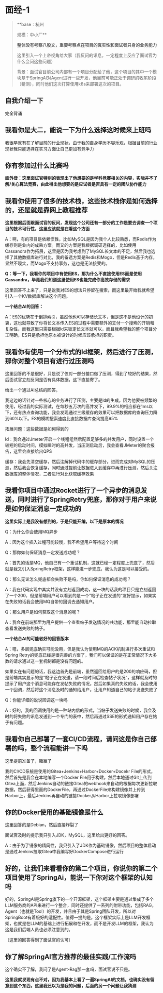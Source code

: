 
# 面经-1

>**base：杭州
>
>规模：中小厂**
>
>**整体没有考察八股文，重要考察点在项目的真实性和面试者只身的业务能力**
>
>这里引入一个上帝视角给大家（我反问的讯息，一定程度上反应了面试官为什么会问这些问题）
>
>背景：面试官目前公司内部有一个项目分配给了他，这个项目的其中一个模块基于SpringAI对Agent进行一些开发，他目前可能正处于调研的收尾阶段（猜测），同时他们这次打算使用k8s来部署这次的项目。
## 自我介绍一下

完全背诵

## 我看你是大二，能说一下为什么选择这时候来上班吗

我很早就有在了解目前的行业现状，由于我的自身学历不容乐观，根据目前的行业现状我只能选择在实习方面让自己更加有竞争力

## 你有参加过什么比赛吗

**画外音：这里面试官特别的表现出了他想要的是学科竞赛相关的内容，实际并不了解/关心算法竞赛，由此得出他想要的是应试者是否具有一定的团队协作能力**

## 我看你使用了很多的技术栈，这些技术栈你是如何选择的，还是就是靠网上教程推荐

**这里根据后面跟面试官的反问，发现这个公司还有一部分的工作是要去调查一个项目的技术可行性，这里应该就是在看这个方面**

A：啊，有的项目是依赖惯性，比如MySQL是因为我个人比较熟悉，而Redis作为缓存则是业内的成熟方案。而又的方案是我根据调研选择的，比如使用Cassandra作为拓展，这里是因为我考虑到了MySQL长文本的不足，然后我也选择了其他数据库进行对比，我的备选方案是Redis和Mogo，但是Redis基于内存，显然不现实，而Mogo不支持事务，这也是无法接受的。

**Q：等一下，我看你的项目中有使用ES，那为什么不直接使用ES而是使用Cassandra，毕竟我们知道这里使用ES也能完成你高效存储的需求**

这里回答不上来了，只是说我对ES的想法只停留在搜索，而这里最开始我就希望引入一个KV数据库解决这个问题。

**一个结合AI的回答：**

A：ES的优势在于倒排索引，虽然他也可以存储长文本，但是这不是他设计的初衷，这也就导致了你将长文本传入ES的过程中需要额外的支付一个搜索的开销和复杂性，而我这里只需要根据Id来锁定长文本就可以，而且我希望我的整个项目分工明确，ES只是承担他原本被设计的时候应该承担的职责。

## 我看你有使用一个分布式的Id框架，然后进行了压测，那你对整个项目有进行过压测吗

这里回答的不是很好，只是说了仅对一部分接口做了压测，得到了较好的结果，然后面试官立刻反问是否有具体数据，这下直接寄了。

给出一个通过AI总结的回答。

我这边的话针对一些核心的业务进行了压测，主要是Id的生成，因为他要被频繁的使用，经过我的实际测试，在每秒五万次的高并发下，99.9%的相应都在1ms以下，还有热点查询功能，我会发现通过三级缓存的效果可以把数据库的查询压力降到60%以下。ES的模糊搜索速度比直接数据库查询提高95%

拓展问题：这些数据是如何得到的

Id：我会通过Jmeter开启一个线程组然后配置足够多的并发用户，同时设置一个较短的启动时间，模拟瞬时的高并发，当压测启动后，我会查看JMeter的聚合报告，这里会直接给出QPS

缓存：我会先清空缓存，然后注解掉代码中的缓存部分，进而完成对MySQL的压测，然后我会恢复缓存，同时通过提前让数据进入到缓存中再进行压测，然后关注数据库的整体情况，二者进行对比获取缓存效果

## 我看你项目中通过Rocket进行了一个异步的消息发送，同时进行了SpringRetry兜底，那你对于用户来说是如何保证消息一定成功的

**这里实际上是我没有想到的，于是只能开编，以下是原本的情况**

Q：为什么你会使用MQ异步

A：因为这个插入过程可能较慢，我不希望用户等待这个时间

Q：那你如何保证消息一定发送成功呢？

A：首先的话是MQ，他自己有一个重试机制，这就已经一定程度上兜底了，然后就是我又引入SpringRetry框架，这样能进一步兜底，我认为这是可以接受的。

Q：那么无论怎么兜底都会失败不是吗，你如何保证消息的成功呢？

A：我在代码实现中其实并没有立刻返回成功，这一块的话我的项目只是立刻返回了一个200，但是前端用户可以看到的是一个”帖子正在发送的“友好提示，如果实在失败的话我会使用MQ自带的回调去通知用户。

Q：那么用户是如何获取这个消息的呢？

A：我会在前端那里为用户提供一个查看帖子发送情况的共功能，那里能自动拉取查看发送失败的帖子。

**一个结合AI的可能较好的回答版本**

A：嗯，多层兜底确实可能没用，但是我认为使用MQ的ACK机制进行多次重试和Spring Retry的兜底已经是很完善的方案了，我们可以保证的是在正常情况下大多数的请求通过这一套机制都是没有问题的。

如果实在有问题的话，我这边首先是前端，虽然返回给用户的是200的响应码，但是前端其实显示的是”帖子正在发送，请一段时间后检查帖子状况“，这样就及时的提示了用户这个消息可能存在发帖失败的情况，然后如果真的失败的话，我会使用一个回调，然后将这个消息及时的通知给用户，让用户知道自己的帖子发送失败了

Q：你能详细的说说回调这一块吗

A：好的，我的回调使用的是一种站内信的形式，当帖子发送失败的时候，我会及时的将失败的讯息发送到一个专门的表中，然后再通过SSE的形式通知用户存在帖子有问题。

## 我看你自己部署了一套CI/CD流程，请问这是你自己部署的吗，整个流程能讲一下吗

这里提前准备了，赌赢了

我的CI/CD系统是使用的Gitea+Jenkins+Harbor+Docker+Docekr File的形式。然后首先是我会在本地编写一个Docker File用于构建，然后本地通过Git上传到Gitea上面，然后Jenkins自动的链接Gitea的webhook来自动的根据每次更新拉取数据，然后获得里面的DockerFile，再通过DockerFile来构建镜像并上传到Harbor上，最后Jenkins再自动的链接Docker从Harbor上拉取镜像部署

## 你的Docker使用的基础镜像是什么

这里回答的是Debian，然后直接炸裂了

面试官及时的提示我只引入JDK，MySQL，这里给出更好的回答。

A：由于为了镜像的精简性，我只引入了JDK作为基础镜像，然后项目的整体启动是通过Jenkins拉取Gitea中我编写好DockerCompose进行运行

## 好的，让我们来看看你的第二个项目，你说你的第二个项目使用了SpringAi，能说一下你对这个框架的认知吗

好的，SpringAI是Spring旗下的一个开源框架，这个框架主要是通过集成了多个LLM服务商的API来进行一个整合，同时还提供了一系列的附带功能，包括RAG，Agent（也就是Tool）的开发，并且由于其是Spring团队开发，所以对SpringBoot有着极好的适配性。值得一提的是，这个框架实际上是LLM开发框架，也就是在LLM的基础上进行拓展和在开发，而不是开发LLM的框架，我认为这是我们后端人员也必须注意到的。

（这里的回答得到了面试官的认可）


## 你了解SpringAI官方推荐的最佳实践/工作流吗

这个确实不了解，我问了是Agent-Rag那一套吗，面试官说不只是。

**这里我就发现有点不对，因为我基本上看了一遍SpringAI的文档，也确实没有留意到这个东西，这里我还以为是我的问题，后面的另一个问题让我猜测**


